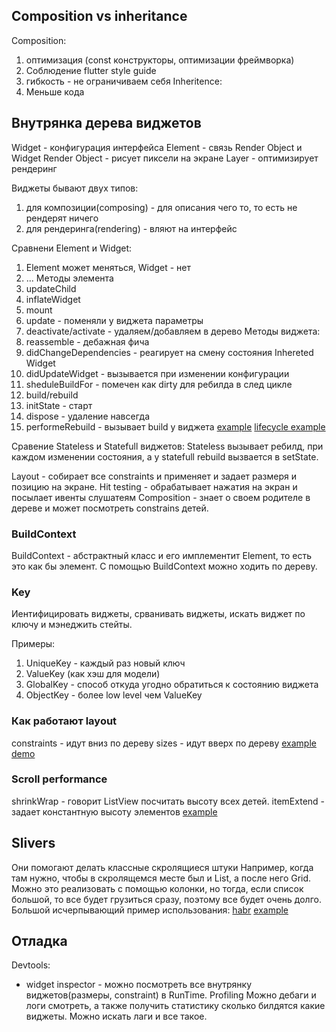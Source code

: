 ## Composition vs inheritance
Composition:
1) оптимизация (const конструкторы, оптимизации фреймворка)
2) Соблюдение flutter style guide
3) гибкость - не ограничиваем себя
Inheritence:
1) Меньше кода

## Внутрянка дерева виджетов
Widget - конфигурация интерфейса
Element - связь Render Object и Widget
Render Object  - рисует пиксели на экране
Layer - оптимизирует рендеринг

Виджеты бывают двух типов:
1) для композиции(composing)  - для описания чего то, то есть не рендерят ничего
2) для рендеринга(rendering) - вляют на интерфейс

Сравнени Element и Widget:
1) Element может меняться, Widget - нет
2) ...
Методы элемента
1) updateChild
2) inflateWidget
3) mount
4) update - поменяли у виджета параметры
5) deactivate/activate - удаляем/добавляем в дерево
Методы виджета:
1) reassemble - дебажная фича
2) didChangeDependencies - реагирует на смену состояния Inhereted Widget
3) didUpdateWidget - вызывается при изменении конфигурации
4) sheduleBuildFor - помечен как dirty для ребилда в след цикле
5) build/rebuild 
6) initState - старт
7) dispose - удаление навсегда
8) performeRebuild - вызывает build у виджета
[example](https://gist.github.com/artembark/b579c55af442bc280d1190dd6898ce6f)
[lifecycle example](https://github.com/glebosotov/flutter-education-widget-lifecycle)

Сравение Stateless и Statefull виджетов:
Stateless вызывает ребилд,  при каждом изменении состояния, а у statefull rebuild вызвается в setState.

Layout - собирает все constraints и применяет и задает размеря и позицию на экране.
Hit testing - обрабатывает нажатия на экран и посылает ивенты слушатеям
Composition - знает о своем родителе в дереве и может посмотреть constrains детей.
### BuildContext
BuildContext - абстрактный класс и его имплементит Element, то есть это как бы элемент. С помощью BuildContext  можно ходить по дереву.
### Key
Иентифицировать виджеты, срванивать виджеты, искать виджет по ключу и мэнеджить стейты.

Примеры: 
1) UniqueKey - каждый раз новый ключ
2) ValueKey (как хэш для модели)
3) GlobalKey - способ откуда угодно обратиться к состоянию виджета
4) ObjectKey - более low level чем ValueKey

### Как работают layout
constraints - идут вниз по дереву
sizes -  идут вверх по дереву
[example](https://github.com/glebosotov/flutter-education-layout)
[demo](https://medium.com/flutter-community/flutter-the-advanced-layout-rule-even-beginners-must-know-edc9516d1a2)
### Scroll performance
shrinkWrap - говорит ListView посчитать высоту всех детей.
itemExtend - задает константную высоту элементов
[example](https://github.com/glebosotov/flutter-education-scroll-performance)
## Slivers
Они помогают делать классные скролящиеся штуки
Например, когда там нужно, чтобы в скролящемся месте был и List, а после него Grid.
Можно это реализовать с помощью колонки, но тогда, если список большой, то все будет грузиться сразу, поэтому все будет очень долго.
Большой исчерпывающий пример использования: [habr](https://habr.com/ru/articles/657215/)
[example](https://github.com/glebosotov/flutter-education-slivers)
## Отладка
Devtools:
* widget inspector - можно посмотреть все внутрянку виджетов(размеры, constraint) в RunTime.
Profiling
Можно дебаги и логи смотреть, а также получить статистику сколько билдятся какие виджеты. Можно искать лаги и все такое.